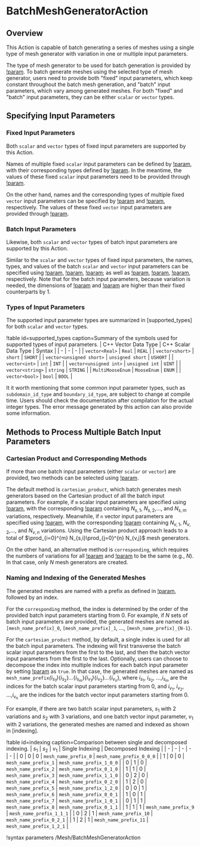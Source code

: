 # BatchMeshGeneratorAction

## Overview

This Action is capable of batch generating a series of meshes using a single type of mesh generator with variation in one or multiple input parameters.

The type of mesh generator to be used for batch generation is provided by [!param](/Mesh/BatchMeshGeneratorAction/mesh_generator_type). To batch generate meshes using the selected type of mesh generator, users need to provide both "fixed" input parameters, which keep constant throughout the batch mesh generation, and "batch" input parameters, which vary among generated meshes. For both "fixed" and "batch" input parameters, they can be either `scalar` or `vector` types.

## Specifying Input Parameters

### Fixed Input Parameters

Both `scalar` and `vector` types of fixed input parameters are supported by this Action. 

Names of multiple fixed `scalar` input parameters can be defined by [!param](/Mesh/BatchMeshGeneratorAction/fixed_scalar_input_param_names), with their corresponding types defined by [!param](/Mesh/BatchMeshGeneratorAction/fixed_scalar_input_param_types). In the meantime, the values of these fixed `scalar` input parameters need to be provided through [!param](/Mesh/BatchMeshGeneratorAction/fixed_scalar_input_param_values).

On the other hand, names and the corresponding types of multiple fixed `vector` input parameters can be specified by [!param](/Mesh/BatchMeshGeneratorAction/fixed_vector_input_param_names) and [!param](/Mesh/BatchMeshGeneratorAction/fixed_vector_input_param_types), respectively. The values of these fixed `vector` input parameters are provided through [!param](/Mesh/BatchMeshGeneratorAction/fixed_vector_input_param_values).

### Batch Input Parameters

Likewise, both `scalar` and `vector` types of batch input parameters are supported by this Action.

Similar to the `scalar` and `vector` types of fixed input parameters, the names, types, and values of the batch `scalar` and `vector` input parameters can be specified using [!param](/Mesh/BatchMeshGeneratorAction/batch_scalar_input_param_names), [!param](/Mesh/BatchMeshGeneratorAction/batch_scalar_input_param_types), [!param](/Mesh/BatchMeshGeneratorAction/batch_scalar_input_params); as well as [!param](/Mesh/BatchMeshGeneratorAction/batch_vector_input_param_names), [!param](/Mesh/BatchMeshGeneratorAction/batch_vector_input_param_types), [!param](/Mesh/BatchMeshGeneratorAction/batch_vector_input_params), respectively. Note that for the batch input parameters, because variation is needed, the dimensions of [!param](/Mesh/BatchMeshGeneratorAction/batch_scalar_input_params) and [!param](/Mesh/BatchMeshGeneratorAction/batch_vector_input_params) are higher than their fixed counterparts by 1.

### Types of Input Parameters

The supported input parameter types are summarized in [supported_types] for both `scalar` and `vector` types.

!table id=supported_types caption=Summary of the symbols used for supported types of input parameters.
| C++ Vector Data Type | C++ Scalar Data Type | Syntax |
| - | - | - |
| `vector<Real>` | `Real` | `REAL` |
| `vector<short>` | `short` | `SHORT` |
| `vector<unsigned short>` | `unsigned short` | `USHORT` |
| `vector<int>` | `int` | `INT` |
| `vector<unsigned int>` | `unsigned int` | `UINT` |
| `vector<string>` | `string` | `STRING` |
| `MultiMooseEnum` | `MooseEnum` | `ENUM` |
| `vector<bool>` | `bool` | `BOOL` |

It it worth mentioning that some common input parameter types, such as `subdomain_id_type` and `boundary_id_type`, are subject to change at compile time. Users should check the documentation after compilation for the actual integer types. The error message generated by this action can also provide some information.

## Methods to Process Multiple Batch Input Parameters

### Cartesian Product and Corresponding Methods

If more than one batch input parameters (either `scalar` or `vector`) are provided, two methods can be selected using [!param](/Mesh/BatchMeshGeneratorAction/multi_batch_params_method). 

The default method is `cartesian_product`, which batch generates mesh generators based on the Cartesian product of all the batch input parameters. For example, if `m` scalar input parameters are specified using [!param](/Mesh/BatchMeshGeneratorAction/batch_scalar_input_param_names), with the corresponding [!param](/Mesh/BatchMeshGeneratorAction/batch_scalar_input_params) containing $N_{s,1}$, $N_{s,2}$,..., and $N_{s,m}$ variations, respectively. Meanwhile, if `n` vector input parameters are specified using [!param](/Mesh/BatchMeshGeneratorAction/batch_vector_input_param_names), with the corresponding [!param](/Mesh/BatchMeshGeneratorAction/batch_vector_input_params) containing $N_{v,1}$, $N_{v,2}$,..., and $N_{v,n}$ variations. Using the Cartesian product approach leads to a total of $\prod_{i=0}^{m} N_{s,i}\prod_{j=0}^{n} N_{v,j}$ mesh generators.

On the other hand, an alternative method is `corresponding`, which requires the numbers of variations for all [!param](/Mesh/BatchMeshGeneratorAction/batch_scalar_input_param_names) and [!param](/Mesh/BatchMeshGeneratorAction/batch_vector_input_param_names) to be the same (e.g., $N$). In that case, only $N$ mesh generators are created.

### Naming and Indexing of the Generated Meshes

The generated meshes are named with a prefix as defined in [!param](/Mesh/BatchMeshGeneratorAction/mesh_name_prefix), followed by an index. 

For the `corresponding` method, the index is determined by the order of the provided batch input parameters starting from 0. For example, if $N$ sets of batch input parameters are provided, the generated meshes are named as `[mesh_name_prefix]_0`, `[mesh_name_prefix]_1`, ..., `[mesh_name_prefix]_{N-1}`.

For the `cartesian_product` method, by default, a single index is used for all the batch input parameters. The indexing will first transverse the batch scalar input parameters from the first to the last, and then the batch vector input parameters from the first to the last. Optionally, users can choose to decompose the index into multiple indices for each batch input parameter by setting [!param](/Mesh/BatchMeshGeneratorAction/use_decomposed_index) as `true`. In that case, the generated meshes are named as `mesh_name_prefix`_{$i_{s_1}$}_{$i_{s_2}$}_..._{$i_{s_m}$}_{$i_{v_1}$}_{$i_{v_2}$}_..._{$i_{v_n}$}, where $i_{s_1}$, $i_{s_2}$, ...,$i_{s_m}$ are the indices for the batch scalar input parameters starting from 0, and $i_{v_1}$, $i_{v_2}$, ...,$i_{v_n}$ are the indices for the batch vector input parameters starting from 0.

For example, if there are two batch scalar input parameters, $s_1$ with 2 variations and $s_2$ with 3 variations, and one batch vector input parameter, $v_1$ with 2 variations, the generated meshes are named and indexed as shown in [indexing].

!table id=indexing caption=Comparison between single and decomposed indexing.
| $s_1$ | $s_2$ | $v_1$ | Single Indexing | Decomposed Indexing |
| - | - | - | - | - |
| 0 | 0 | 0 | `mesh_name_prefix_0` | `mesh_name_prefix_0_0_0` |
| 1 | 0 | 0 | `mesh_name_prefix_1` | `mesh_name_prefix_1_0_0` |
| 0 | 1 | 0 | `mesh_name_prefix_2` | `mesh_name_prefix_0_1_0` |
| 1 | 1 | 0 | `mesh_name_prefix_3` | `mesh_name_prefix_1_1_0` |
| 0 | 2 | 0 | `mesh_name_prefix_4` | `mesh_name_prefix_0_2_0` |
| 1 | 2 | 0 | `mesh_name_prefix_5` | `mesh_name_prefix_1_2_0` |
| 0 | 0 | 1 | `mesh_name_prefix_6` | `mesh_name_prefix_0_0_1` |
| 1 | 0 | 1 | `mesh_name_prefix_7` | `mesh_name_prefix_1_0_1` |
| 0 | 1 | 1 | `mesh_name_prefix_8` | `mesh_name_prefix_0_1_1` |
| 1 | 1 | 1 | `mesh_name_prefix_9` | `mesh_name_prefix_1_1_1` |
| 0 | 2 | 1 | `mesh_name_prefix_10` | `mesh_name_prefix_0_2_1` |
| 1 | 2 | 1 | `mesh_name_prefix_11` | `mesh_name_prefix_1_2_1` |

!syntax parameters /Mesh/BatchMeshGeneratorAction
